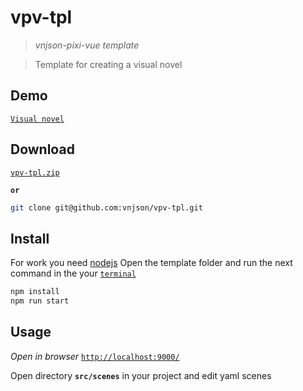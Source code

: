 # vpv-tpl
> _vnjson-pixi-vue template_

> Template for creating a visual novel 

## Demo
[`Visual novel`](https://vnjson.github.io/vnjson.js/demo/visual-novel/)

## Download
[`vpv-tpl.zip`](https://github.com/vnjson/vpv-tpl/archive/main.zip)

__`or`__

```bash 
git clone git@github.com:vnjson/vpv-tpl.git
```
## Install
For work you need [nodejs](https://nodejs.org/en/)
Open the template folder and run the next command in the your [`terminal`](https://youtu.be/MBBWVgE0ewk)

```bash
npm install
npm run start
```

## Usage
*Open in browser* [`http://localhost:9000/`](http://localhost:9000/)

Open directory __`src/scenes`__ in your project and edit yaml scenes

